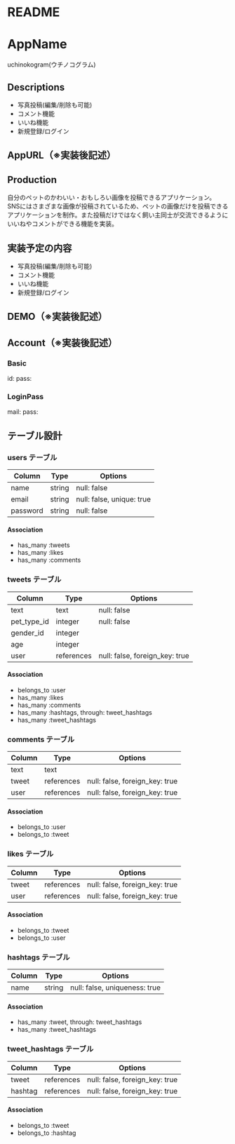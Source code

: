 # README

# AppName
uchinokogram(ウチノコグラム)

## Descriptions
- 写真投稿(編集/削除も可能)
- コメント機能
- いいね機能
- 新規登録/ログイン

## AppURL（※実装後記述）


## Production
自分のペットのかわいい・おもしろい画像を投稿できるアプリケーション。
SNSにはさまざまな画像が投稿されているため、ペットの画像だけを投稿できるアプリケーションを制作。また投稿だけではなく飼い主同士が交流できるようにいいねやコメントができる機能を実装。

## 実装予定の内容
- 写真投稿(編集/削除も可能)
- コメント機能
- いいね機能
- 新規登録/ログイン

## DEMO（※実装後記述）


## Account（※実装後記述）
### Basic
id:
pass:

### LoginPass
mail:
pass:

## テーブル設計

### users テーブル
| Column   | Type   | Options                   |
| -------- | ------ | ------------------------- |
| name     | string | null: false               |
| email    | string | null: false, unique: true |
| password | string | null: false               |

#### Association
- has_many :tweets
- has_many :likes
- has_many :comments

### tweets テーブル
| Column      | Type       | Options                        |
| ----------- | ---------- | ------------------------------ |
| text        | text       | null: false                    |
| pet_type_id | integer    | null: false                    |
| gender_id   | integer    |                                |
| age         | integer    |                                |
| user        | references | null: false, foreign_key: true |

#### Association
- belongs_to :user
- has_many :likes
- has_many :comments
- has_many :hashtags, through: tweet_hashtags
- has_many :tweet_hashtags

### comments テーブル
| Column | Type       | Options                        |
| ------ | ---------- | ------------------------------ |
| text   | text       |                                |
| tweet  | references | null: false, foreign_key: true |
| user   | references | null: false, foreign_key: true |

#### Association
- belongs_to :user
- belongs_to :tweet

### likes テーブル
| Column | Type       | Options                        |
| ------ | ---------- | ------------------------------ |
| tweet  | references | null: false, foreign_key: true |
| user   | references | null: false, foreign_key: true |

#### Association
- belongs_to :tweet
- belongs_to :user

### hashtags テーブル
| Column        | Type   | Options                       |
| ------------- | ------ | ----------------------------- |
| name          | string | null: false, uniqueness: true |

#### Association
- has_many :tweet, through: tweet_hashtags
- has_many :tweet_hashtags

### tweet_hashtags テーブル
| Column  | Type       | Options                        |
| ------- | ---------- | ------------------------------ |
| tweet   | references | null: false, foreign_key: true |
| hashtag | references | null: false, foreign_key: true |

#### Association
- belongs_to :tweet
- belongs_to :hashtag